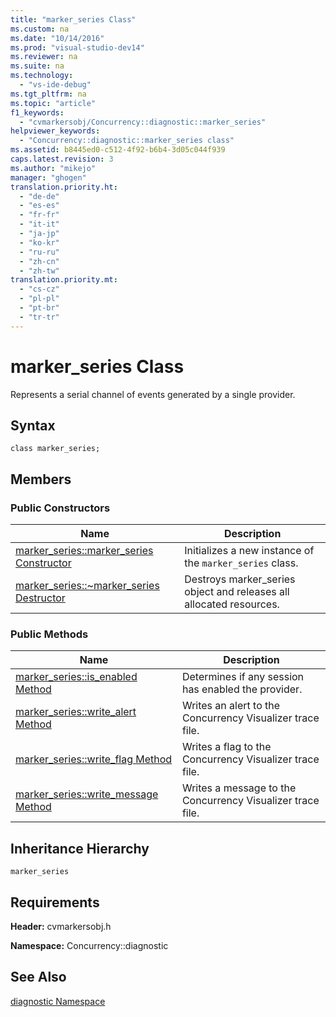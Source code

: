 ```yaml
---
title: "marker_series Class"
ms.custom: na
ms.date: "10/14/2016"
ms.prod: "visual-studio-dev14"
ms.reviewer: na
ms.suite: na
ms.technology: 
  - "vs-ide-debug"
ms.tgt_pltfrm: na
ms.topic: "article"
f1_keywords: 
  - "cvmarkersobj/Concurrency::diagnostic::marker_series"
helpviewer_keywords: 
  - "Concurrency::diagnostic::marker_series class"
ms.assetid: b8445ed0-c512-4f92-b6b4-3d05c044f939
caps.latest.revision: 3
ms.author: "mikejo"
manager: "ghogen"
translation.priority.ht: 
  - "de-de"
  - "es-es"
  - "fr-fr"
  - "it-it"
  - "ja-jp"
  - "ko-kr"
  - "ru-ru"
  - "zh-cn"
  - "zh-tw"
translation.priority.mt: 
  - "cs-cz"
  - "pl-pl"
  - "pt-br"
  - "tr-tr"
---
```

# marker_series Class
Represents a serial channel of events generated by a single provider.  
  
## Syntax  
  
```  
class marker_series;  
```  
  
## Members  
  
### Public Constructors  
  
|Name|Description|  
|----------|-----------------|  
|[marker_series::marker_series Constructor](../profiling/marker_series--marker_series-constructor.md)|Initializes a new instance of the `marker_series` class.|  
|[marker_series::~marker_series Destructor](../profiling/marker_series--~marker_series-destructor.md)|Destroys marker_series object and releases all allocated resources.|  
  
### Public Methods  
  
|Name|Description|  
|----------|-----------------|  
|[marker_series::is_enabled Method](../profiling/marker_series--is_enabled-method.md)|Determines if any session has enabled the provider.|  
|[marker_series::write_alert Method](../profiling/marker_series--write_alert-method.md)|Writes an alert to the Concurrency Visualizer trace file.|  
|[marker_series::write_flag Method](../profiling/marker_series--write_flag-method.md)|Writes a flag to the Concurrency Visualizer trace file.|  
|[marker_series::write_message Method](../profiling/marker_series--write_message-method.md)|Writes a message to the Concurrency Visualizer trace file.|  
  
## Inheritance Hierarchy  
 `marker_series`  
  
## Requirements  
 **Header:** cvmarkersobj.h  
  
 **Namespace:** Concurrency::diagnostic  
  
## See Also  
 [diagnostic Namespace](../profiling/diagnostic-namespace.md)
